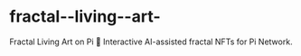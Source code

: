 # fractal--living--art-
Fractal Living Art on Pi 🌌 Interactive AI-assisted fractal NFTs for Pi Network.
